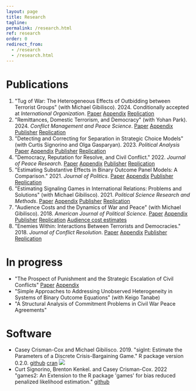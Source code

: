 ```yaml
---
layout: page
title: Research
tagline: 
permalink: /research.html
ref: research
order: 0
redirect_from: 
  - /research
  - /research.html
---
```


# Publications
1. "Tug of War: The Heterogeneous Effects of Outbidding between Terrorist Groups" (with Michael Gibilisco). 2024. Conditionally accepted at *International Organization*. [Paper](research/outbidding.pdf) [Appendix](research/outbiddingSI.pdf) [Replication](https://github.com/ccrismancox/IO_TugOfWar)
1. "Remittances, Domestic Terrorism, and Democracy" (with Yohan Park). 2024.  *Conflict Management and Peace Science*. [Paper](research/remittances.pdf) [Appendix](research/SIremittances.pdf) [Publisher](https://journals.sagepub.com/doi/full/10.1177/07388942231207029) [Replication](https://github.com/ccrismancox/CMPS_remittances)
1. "Detecting and Correcting for Separation in Strategic Choice Models" (with Curtis Signorino and Olga Gasparyan). 2023.  *Political Analysis* [Paper](research/CrismanCox_PA2023.pdf) [Appendix](research/SeparationAppendix.pdf) [Publisher](https://doi.org/10.1017/pan.2022.36) [Replication](https://github.com/ccrismancox/PA_BrStrat) 
1. "Democracy, Reputation for Resolve, and Civil Conflict." 2022. *Journal of Peace Research*. [Paper](research/CrismanCox_JPR2022.pdf) [Appendix](research/appendixDuration.pdf) [Publisher](https://doi.org/10.1177/00223433211024697) [Replication](https://github.com/ccrismancox/JPR_reputation4resolve)
2. "Estimating Substantive Effects in Binary Outcome Panel Models: A Comparison." 2021. *Journal of Politics*.  [Paper](research/CrismanCox_JOP2021.pdf) [Appendix](research/SupplementCRE.pdf) [Publisher](https://doi.org/10.1086/709839) [Replication](https://github.com/ccrismancox/JOP_substantiveEffectsInBinaryOutcomePanelModels)
3. "Estimating Signaling Games in International Relations: Problems and Solutions" (with Michael Gibilisco). 2021. *Political Science Research and Methods*.  [Paper](research/CrismanCox_PSRM2021.pdf) [Appendix](research/SupplementSignalingGames2019.pdf) [Publisher](https://doi.org/10.1017/psrm.2019.58) [Replication](https://github.com/ccrismancox/PSRM_signalingGames)
4. "Audience Costs and the Dynamics of War and Peace" (with Michael Gibilisco). 2018. *American Journal of Political Science*. [Paper](research/CrismanCox_AJPS2018.pdf) [Appendix](research/SupplementAudienceCosts2018.pdf) [Publisher](https://doi.org/10.1111/ajps.12347) [Replication](https://github.com/ccrismancox/AJPS_audienceCosts) [Audience cost estimates](research/ACestimates.csv) 
5. "Enemies Within: Interactions Between Terrorists and Democracies." 2018. *Journal of Conflict Resolution*.   [Paper](research/CrismanCox_JCR2018.pdf) [Appendix](research/SupplementTerrorParties.pdf) [Publisher](https://doi.org/10.1177/0022002717698819) [Replication](https://github.com/ccrismancox/JCR_enemieswithin)




# In progress

- "The Prospect of Punishment and the Strategic Escalation of Civil Conflicts"  [Paper](research/punishment.pdf) [Appendix](research/SIpunishment.pdf) 
- "Simple Approaches to Addressing Unobserved Heterogeneity in Systems of Binary Outcome Equations" (with Keigo Tanabe)
- "A Structural Analysis of Commitment Problems in Civil War Peace Agreements"

# Software

- Casey Crisman-Cox and Michael Gibilisco. 2019. "sigInt: Estimate the Parameters of a Discrete Crisis-Bargaining Game." R package version 0.2.0. [github](https://github.com/ccrismancox/sigInt)  [cran](https://cran.r-project.org/web/packages/sigInt/index.html) [![](https://cranlogs.r-pkg.org/badges/grand-total/sigInt)](https://cran.r-project.org/package=sigInt)
- Curt Signorino,  Brenton Kenkel. and Casey Crisman-Cox. 2022 "games2: An Extension to the R package 'games' for bias reduced penalized likelihood estimation."  [github](https://github.com/ccrismancox/games2/)

